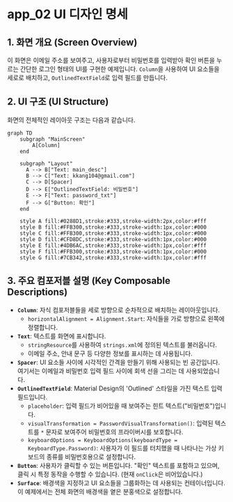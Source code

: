 # app_02 UI 디자인 명세

## 1. 화면 개요 (Screen Overview)

이 화면은 이메일 주소를 보여주고, 사용자로부터 비밀번호를 입력받아 확인 버튼을 누르는 간단한 로그인 형태의 UI를 구현한 예제입니다. `Column`을 사용하여 UI 요소들을 세로로 배치하고, `OutlinedTextField`로 입력 필드를 만듭니다.

## 2. UI 구조 (UI Structure)

화면의 전체적인 레이아웃 구조는 다음과 같습니다.

```mermaid
graph TD
    subgraph "MainScreen"
        A[Column]
    end

    subgraph "Layout"
      A --> B["Text: main_desc"]
      B --> C["Text: kkang104@gmail.com"]
      C --> D[Spacer]
      D --> E["OutlinedTextField: 비밀번호"]
      E --> F["Text: password_txt"]
      F --> G["Button: 확인"]
    end

    style A fill:#0288D1,stroke:#333,stroke-width:2px,color:#fff
    style B fill:#FFB300,stroke:#333,stroke-width:1px,color:#000
    style C fill:#FFB300,stroke:#333,stroke-width:1px,color:#000
    style D fill:#CFD8DC,stroke:#333,stroke-width:1px,color:#000
    style E fill:#4DB6AC,stroke:#333,stroke-width:1px,color:#fff
    style F fill:#FFB300,stroke:#333,stroke-width:1px,color:#000
    style G fill:#7CB342,stroke:#333,stroke-width:1px,color:#fff
```

## 3. 주요 컴포저블 설명 (Key Composable Descriptions)

*   **`Column`**: 자식 컴포저블들을 세로 방향으로 순차적으로 배치하는 레이아웃입니다.
    *   `horizontalAlignment = Alignment.Start`: 자식들을 가로 방향으로 왼쪽에 정렬합니다.
*   **`Text`**: 텍스트를 화면에 표시합니다.
    *   `stringResource`를 사용하여 `strings.xml`에 정의된 텍스트를 불러옵니다.
    *   이메일 주소, 안내 문구 등 다양한 정보를 표시하는 데 사용됩니다.
*   **`Spacer`**: UI 요소들 사이에 시각적인 간격을 만들기 위해 사용되는 빈 공간입니다. 여기서는 이메일과 비밀번호 입력 필드 사이에 회색 선을 그리는 데 사용되었습니다.
*   **`OutlinedTextField`**: Material Design의 'Outlined' 스타일을 가진 텍스트 입력 필드입니다.
    *   `placeholder`: 입력 필드가 비어있을 때 보여주는 힌트 텍스트("비밀번호")입니다.
    *   `visualTransformation = PasswordVisualTransformation()`: 입력된 텍스트를 `*` 문자로 보여주어 비밀번호의 프라이버시를 보호합니다.
    *   `keyboardOptions = KeyboardOptions(keyboardType = KeyboardType.Password)`: 사용자가 이 필드를 터치했을 때 나타나는 가상 키보드의 종류를 비밀번호용으로 설정합니다.
*   **`Button`**: 사용자가 클릭할 수 있는 버튼입니다. "확인" 텍스트를 포함하고 있으며, 클릭 시 특정 동작을 수행할 수 있습니다. (현재 `onClick`은 비어있습니다.)
*   **`Surface`**: 배경색을 지정하고 UI 요소들을 그룹화하는 데 사용되는 컨테이너입니다. 이 예제에서는 전체 화면의 배경색을 옅은 분홍색으로 설정합니다.
